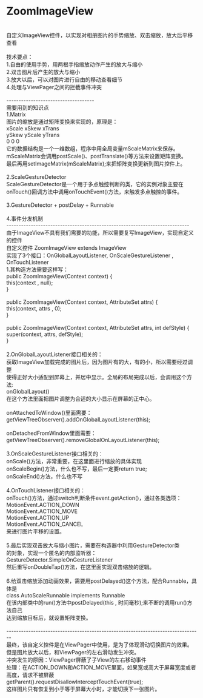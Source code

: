 # ZoomImageView
<br>
自定义ImageView控件，以实现对相册图片的手势缩放、双击缩放，放大后平移查看<br>
<br>
技术要点：<br>
1.自由的使用手势，用两根手指缩放动作产生的放大与缩小<br>
2.双击图片后产生的放大与缩小<br>
3.放大以后，可以对图片进行自由的移动查看细节<br>
4.处理与ViewPager之间的拦截事件冲突<br>
<br>
------------------------------------<br>
需要用到的知识点<br>
1.Matrix<br>
图片的缩放是通过矩阵变换来实现的，原理是：<br>
xScale   xSkew    xTrans<br>
ySkew    yScale   yTrans<br>
0        0        0<br>
它的数据结构是一个一维数组，程序中用全局变量mScaleMatrix来保存。<br>
mScaleMatrix会调用postScale()、postTranslate()等方法来设置矩阵变换。<br>
最后再用setImageMatrix(mScaleMatrix);来把矩阵变换更新到图片控件上。<br>
<br>
2.ScaleGestureDetector<br>
ScaleGestureDetector是一个用于多点触控判断的类，它的实例对象主要在<br>
onTouch()回调方法中调用onTouchEvent()方法，来触发多点触控的事件。<br>
<br>
3.GestureDetector + postDelay + Runnable<br>
<br>
4.事件分发机制<br>
---------------------------------------------------------------------------<br>
由于ImageView不具有我们需要的功能，所以需要复写ImageView，实现自定义的控件<br>
自定义控件 ZoomImageView extends ImageView<br>
实现了3个接口：OnGlobalLayoutListener, OnScaleGestureListener , OnTouchListener<br>
1.其构造方法需要这样写：<br>
public ZoomImageView(Context context) {<br>
	this(context , null);<br>
}<br>
<br>
public ZoomImageView(Context context, AttributeSet attrs) {<br>
	this(context, attrs , 0);<br>
}<br>
<br>
public ZoomImageView(Context context, AttributeSet attrs, int defStyle) {<br>
	super(context, attrs, defStyle);<br>
}<br>
<br>
2.OnGlobalLayoutListener接口相关的：<br>
获取ImageView加载完成的图片后，因为图片有的大，有的小，所以需要经过调整<br>
使得正好大小适配到屏幕上，并居中显示。全局的布局完成以后，会调用这个方法:<br>
onGlobalLayout()<br>
在这个方法里面把图片调整为合适的大小显示在屏幕的正中心。<br>
<br>
onAttachedToWindow()里面需要：<br>
getViewTreeObserver().addOnGlobalLayoutListener(this);<br>
<br>
onDetachedFromWindow里面需要：<br>
getViewTreeObserver().removeGlobalOnLayoutListener(this);<br>
<br>
3.OnScaleGestureListener接口相关的：<br>
onScale()方法，非常重要，在这里面进行缩放的具体实现<br>
onScaleBegin()方法，什么也不写，最后一定要return true;<br>
onScaleEnd()方法，什么也不写<br>
<br>
4.OnTouchListener接口相关的：<br>
onTouch()方法，通过switch判断条件event.getAction()，通过各类选项：<br>
MotionEvent.ACTION_DOWN<br>
MotionEvent.ACTION_MOVE<br>
MotionEvent.ACTION_UP<br>
MotionEvent.ACTION_CANCEL<br>
来进行图片平移的设置。<br>
<br>
5.最后实现双击放大与缩小图片，需要在构造器中利用GestureDetector类<br>
的对象，实现一个匿名的内部监听器：GestureDetector.SimpleOnGestureListener<br>
然后重写onDoubleTap()方法，在这里面实现双击缩放的逻辑。<br>
<br>
6.给双击缩放添加动画效果，需要用postDelayed()这个方法，配合Runnable，具体是<br>
class AutoScaleRunnable implements Runnable<br>
在该内部类中的run()方法中postDelayed(this , 时间毫秒);来不断的调用run()方法自己<br>
达到缩放目标后，就设置矩阵变换。<br>
<br>
--------------------------------------------------------------------------------<br>
最终，该自定义控件是在ViewPager中使用，是为了体现滑动切换图片的效果。<br>
但是图片放大以后，和ViewPager的左右滑动发生冲突。<br>
冲突发生的原因：ViewPager屏蔽了子View的左右移动事件<br>
处理：在ACTION_DOWN和ACTION_MOVE里面，如果宽或高大于屏幕宽度或者高度，请求不被屏蔽<br>
getParent().requestDisallowInterceptTouchEvent(true);<br>
这样图片只有恢复到小于等于屏幕大小时，才能切换下一张图片。<br>
<br>




